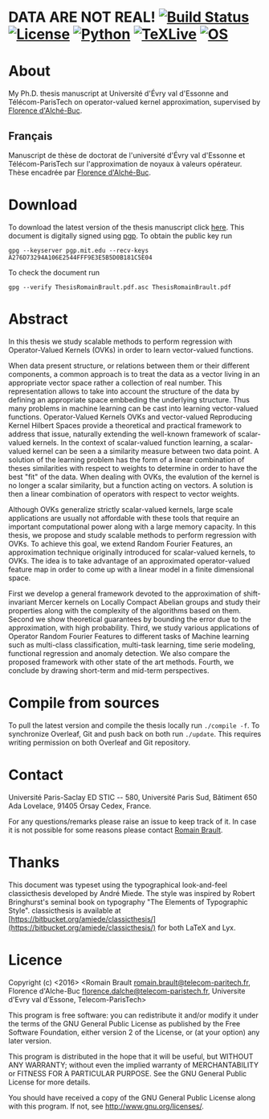 DATA ARE NOT REAL! [![Build Status](https://travis-ci.com/RomainBrault/Thesis.svg?token=BGkmfYrnrsiGdq17pxis&branch=master)](https://travis-ci.com/RomainBrault/Thesis) [![License](https://img.shields.io/badge/License-GPL%202-blue.svg)](https://www.gnu.org/licenses/old-licenses/gpl-2.0.en.html) [![Python](https://img.shields.io/badge/Python-3.6%20tested-blue.svg)](https://www.python.org/downloads/release/python-360/) [![TeXLive](https://img.shields.io/badge/TeXLive-2016-blue.svg)](https://www.tug.org/texlive/) [![OS](https://img.shields.io/badge/OS-macOS%20Sierra%20tested-blue.svg)](http://www.apple.com/fr/macos/sierra/)
==============

# About

My Ph.D. thesis manuscript at Université d'Évry val d'Essonne and Télécom-ParisTech on operator-valued kernel approximation, supervised by [Florence d'Alché-Buc](http://perso.telecom-paristech.fr/~fdalche/Site/index.html).

## Français

Manuscript de thèse de doctorat de l'université d'Évry val d'Essonne et Télécom-ParisTech sur l'approximation de noyaux à valeurs opérateur. Thèse encadrée par [Florence d'Alché-Buc](http://perso.telecom-paristech.fr/~fdalche/Site/index.html).

# Download

To download the latest version of the thesis manuscript click [here](https://github.com/RomainBrault/Thesis/raw/master/ThesisRomainBrault.pdf). This document is digitally signed using [pgp](https://fr.wikipedia.org/wiki/Pretty_Good_Privacy). To obtain the public key run

    gpg --keyserver pgp.mit.edu --recv-keys A276D73294A106E2544FFF9E3E5B5D0B181C5E04

To check the document run

    gpg --verify ThesisRomainBrault.pdf.asc ThesisRomainBrault.pdf

# Abstract

In this thesis we study scalable methods to perform regression with Operator-Valued Kernels (OVKs) in order to learn vector-valued functions.

When data present structure, or relations between them or their different components, a common approach is to treat the data as a vector living in an appropriate vector space rather a collection of real number. This representation allows to take into account the structure of the data by defining an appropriate space embbeding the underlying structure. Thus many problems in machine learning can be cast into learning vector-valued functions. Operator-Valued Kernels OVKs and vector-valued Reproducing Kernel Hilbert Spaces provide a theoretical and practical framework to address that issue, naturally extending the well-known framework of scalar-valued kernels. In the context of scalar-valued function learning, a scalar-valued kernel can be seen a a similarity measure between two data point. A solution of the learning problem has the form of a linear combination of theses similarities with respect to weights to determine in order to have the best "fit" of the data. When dealing with OVKs, the evalution of the kernel is no longer a scalar similarity, but a function acting on vectors. A solution is then a linear combination of operators with respect to vector weights.

Although OVKs generalize strictly scalar-valued kernels, large scale applications are usually not affordable with these tools that require an important computational power along with a large memory capacity. In this thesis, we propose and study scalable methods to perform regression with OVKs. To achieve this goal, we extend Random Fourier Features, an approximation technique originally introduced for scalar-valued kernels, to OVKs. The idea is to take advantage of an approximated operator-valued feature map in order to come up with a linear model in a finite dimensional space.

First we develop a general framework devoted to the approximation of shift-invariant Mercer kernels on Locally Compact Abelian groups and study their properties along with the complexity of the algorithms based on them. Second we show theoretical guarantees by bounding the error due to the approximation, with high probability. Third, we study various applications of Operator Random Fourier Features to different tasks of Machine learning such as multi-class classification, multi-task learning, time serie modeling, functional regression and anomaly detection. We also compare the proposed framework with other state of the art methods. Fourth, we conclude by drawing short-term and mid-term perspectives.

# Compile from sources

To pull the latest version and compile the thesis locally run `./compile -f`.
To synchronize Overleaf, Git and push back on both run `./update`. This requires writing permission on both Overleaf and Git repository.

# Contact

Université Paris-Saclay ED STIC -- 580, Université Paris Sud, Bâtiment 650 Ada Lovelace, 91405 Orsay Cedex, France.

For any questions/remarks please raise an issue to keep track of it. In case it is not possible for some reasons please contact [Romain Brault](mailto:ro.brault@gmail.com).

# Thanks

This document was typeset using the typographical look-and-feel classicthesis developed by André Miede. The style was inspired by Robert Bringhurst's seminal book on typography "The Elements of Typographic Style". classicthesis is available at [https://bitbucket.org/amiede/classicthesis/](https://bitbucket.org/amiede/classicthesis/) for both LaTeX and Lyx.

# Licence
Copyright (c) <2016> <Romain Brault romain.brault@telecom-paritech.fr,
                      Florence d'Alche-Buc florence.dalche@telecom-paristech.fr,
                      Universite d'Evry val d'Essone, Telecom-ParisTech>

This program is free software: you can redistribute it and/or modify
it under the terms of the GNU General Public License as published by
the Free Software Foundation, either version 2 of the License, or
(at your option) any later version.

This program is distributed in the hope that it will be useful,
but WITHOUT ANY WARRANTY; without even the implied warranty of
MERCHANTABILITY or FITNESS FOR A PARTICULAR PURPOSE.  See the
GNU General Public License for more details.

You should have received a copy of the GNU General Public License
along with this program.  If not, see <http://www.gnu.org/licenses/>.
